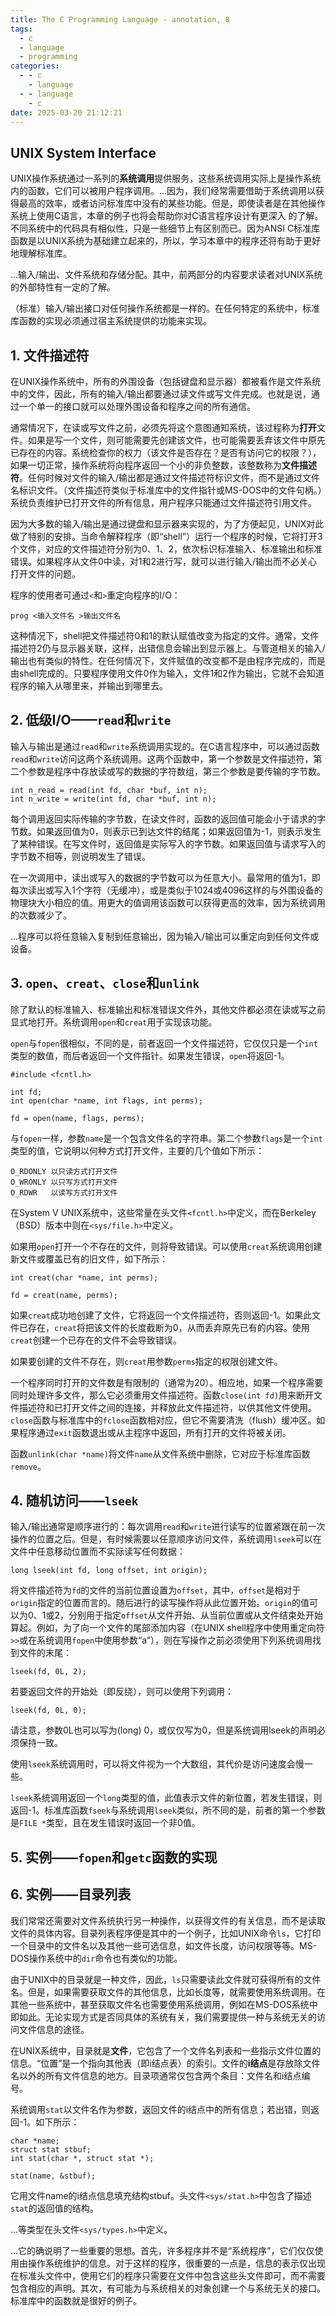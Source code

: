 ```yaml
---
title: The C Programming Language - annotation, 8
tags:
  - c
  - language
  - programming
categories:
  - - c
    - language
  - - language
    - c
date: 2025-03-20 21:12:21
---
```


## UNIX System Interface

UNIX操作系统通过一系列的**系统调用**提供服务，这些系统调用实际上是操作系统内的函数，它们可以被用户程序调用。...因为，我们经常需要借助于系统调用以获得最高的效率，或者访问标准库中没有的某些功能。但是，即使读者是在其他操作系统上使用C语言，本章的例子也将会帮助你对C语言程序设计有更深入 的了解。不同系统中的代码具有相似性，只是一些细节上有区别而已。因为ANSI C标准库函数是以UNIX系统为基础建立起来的，所以，学习本章中的程序还将有助于更好地理解标准库。

...输入/输出、文件系统和存储分配。其中，前两部分的内容要求读者对UNIX系统的外部特性有一定的了解。

（标准）输入/输出接口对任何操作系统都是一样的。在任何特定的系统中，标准库函数的实现必须通过宿主系统提供的功能来实现。

## 1. 文件描述符

在UNIX操作系统中，所有的外围设备（包括键盘和显示器）都被看作是文件系统中的文件，因此，所有的输入/输出都要通过读文件或写文件完成。也就是说，通过一个单一的接口就可以处理外围设备和程序之间的所有通信。

通常情况下，在读或写文件之前，必须先将这个意图通知系统，该过程称为**打开**文件。如果是写一个文件，则可能需要先创建该文件，也可能需要丢弃该文件中原先已存在的内容。系统检查你的权力（该文件是否存在？是否有访问它的权限？），如果一切正常，操作系统将向程序返回一个小的非负整数，该整数称为**文件描述符**。任何时候对文件的输入/输出都是通过文件描述符标识文件，而不是通过文件名标识文件。（文件描述符类似于标准库中的文件指针或MS-DOS中的文件句柄。）系统负责维护已打开文件的所有信息，用户程序只能通过文件描述符引用文件。

因为大多数的输入/输出是通过键盘和显示器来实现的，为了方便起见，UNIX对此做了特别的安排。当命令解释程序（即“shell”）运行一个程序的时候，它将打开3个文件，对应的文件描述符分别为0、1、2，依次标识标准输入、标准输出和标准错误。如果程序从文件0中读，对1和2进行写，就可以进行输入/输出而不必关心打开文件的问题。

程序的使用者可通过`<`和`>`重定向程序的I/O：

```
prog <输入文件名 >输出文件名
```

这种情况下，shell把文件描述符0和1的默认赋值改变为指定的文件。通常，文件描述符2仍与显示器关联，这样，出错信息会输出到显示器上。与管道相关的输入/输出也有类似的特性。在任何情况下，文件赋值的改变都不是由程序完成的，而是由shell完成的。只要程序使用文件0作为输入，文件1和2作为输出，它就不会知道程序的输入从哪里来，并输出到哪里去。

## 2. 低级I/O——`read`和`write`

输入与输出是通过`read`和`write`系统调用实现的。在C语言程序中，可以通过函数`read`和`write`访问这两个系统调用。这两个函数中，第一个参数是文件描述符，第二个参数是程序中存放读或写的数据的字符数组，第三个参数是要传输的字节数。

```
int n_read = read(int fd, char *buf, int n);
int n_write = write(int fd, char *buf, int n);
```

每个调用返回实际传输的字节数，在读文件时，函数的返回值可能会小于请求的字节数。如果返回值为0，则表示已到达文件的结尾；如果返回值为-1，则表示发生了某种错误。在写文件时，返回值是实际写入的字节数。如果返回值与请求写入的字节数不相等，则说明发生了错误。

在一次调用中，读出或写入的数据的字节数可以为任意大小。最常用的值为1，即每次读出或写入1个字符（无缓冲），或是类似于1024或4096这样的与外围设备的物理块大小相应的值。用更大的值调用该函数可以获得更高的效率，因为系统调用的次数减少了。

...程序可以将任意输入复制到任意输出，因为输入/输出可以重定向到任何文件或设备。

## 3. `open`、`creat`、`close`和`unlink`

除了默认的标准输入、标准输出和标准错误文件外，其他文件都必须在读或写之前显式地打开。系统调用`open`和`creat`用于实现该功能。

`open`与`fopen`很相似，不同的是，前者返回一个文件描述符，它仅仅只是一个`int`类型的数值，而后者返回一个文件指针。如果发生错误，`open`将返回-1。

```
#include <fcntl.h>

int fd;
int open(char *name, int flags, int perms);

fd = open(name, flags, perms);
```

与`fopen`一样，参数`name`是一个包含文件名的字符串。第二个参数`flags`是一个`int`类型的值，它说明以何种方式打开文件，主要的几个值如下所示：

```
O_RDONLY 以只读方式打开文件
O_WRONLY 以只写方式打开文件
O_RDWR   以读写方式打开文件
```

在System V UNIX系统中，这些常量在头文件`<fcntl.h>`中定义，而在Berkeley（BSD）版本中则在`<sys/file.h>`中定义。

如果用`open`打开一个不存在的文件，则将导致错误。可以使用`creat`系统调用创建新文件或覆盖已有的旧文件，如下所示：

```
int creat(char *name, int perms);

fd = creat(name, perms);
```

如果`creat`成功地创建了文件，它将返回一个文件描述符，否则返回-1。如果此文件已存在，`creat`将把该文件的长度截断为0，从而丢弃原先已有的内容。使用`creat`创建一个已存在的文件不会导致错误。

如果要创建的文件不存在，则`creat`用参数`perms`指定的权限创建文件。

一个程序同时打开的文件数是有限制的（通常为20）。相应地，如果一个程序需要同时处理许多文件，那么它必须重用文件描述符。函数`close(int fd)`用来断开文件描述符和已打开文件之间的连接，并释放此文件描述符，以供其他文件使用。`close`函数与标准库中的`fclose`函数相对应，但它不需要清洗（flush）缓冲区。如果程序通过`exit`函数退出或从主程序中返回，所有打开的文件将被关闭。

函数`unlink(char *name)`将文件`name`从文件系统中删除，它对应于标准库函数`remove`。

## 4. 随机访问——`lseek`

输入/输出通常是顺序进行的：每次调用`read`和`write`进行读写的位置紧跟在前一次操作的位置之后。但是，有时候需要以任意顺序访问文件，系统调用`lseek`可以在文件中任意移动位置而不实际读写任何数据：

```
long lseek(int fd, long offset, int origin);
```

将文件描述符为`fd`的文件的当前位置设置为`offset`，其中，`offset`是相对于`origin`指定的位置而言的。随后进行的读写操作将从此位置开始。`origin`的值可以为0、1或2，分别用于指定`offset`从文件开始、从当前位置或从文件结束处开始算起。例如，为了向一个文件的尾部添加内容（在UNIX shell程序中使用重定向符`>>`或在系统调用`fopen`中使用参数“a”），则在写操作之前必须使用下列系统调用找到文件的末尾：

```
lseek(fd, 0L, 2);
```

若要返回文件的开始处（即反绕），则可以使用下列调用：

```
lseek(fd, 0L, 0);
```

请注意，参数0L也可以写为(long) 0，或仅仅写为0，但是系统调用lseek的声明必须保持一致。

使用`lseek`系统调用时，可以将文件视为一个大数组，其代价是访问速度会慢一些。

`lseek`系统调用返回一个`long`类型的值，此值表示文件的新位置，若发生错误，则返回-1。标准库函数`fseek`与系统调用`lseek`类似，所不同的是，前者的第一个参数是`FILE *`类型，且在发生错误时返回一个非0值。

## 5. 实例——`fopen`和`getc`函数的实现

## 6. 实例——目录列表

我们常常还需要对文件系统执行另一种操作，以获得文件的有关信息，而不是读取文件的具体内容。目录列表程序便是其中的一个例子，比如UNIX命令`ls`，它打印一个目录中的文件名以及其他一些可选信息，如文件长度，访问权限等等。MS-DOS操作系统中的`dir`命令也有类似的功能。

由于UNIX中的目录就是一种文件，因此，`ls`只需要读此文件就可获得所有的文件名。但是，如果需要获取文件的其他信息，比如长度等，就需要使用系统调用。在其他一些系统中，甚至获取文件名也需要使用系统调用，例如在MS-DOS系统中即如此。无论实现方式是否同具体的系统有关，我们需要提供一种与系统无关的访问文件信息的途径。

在UNIX系统中，目录就是**文件**，它包含了一个文件名列表和一些指示文件位置的信息。“位置”是一个指向其他表（即i结点表）的索引。文件的**i结点**是存放除文件名以外的所有文件信息的地方。目录项通常仅包含两个条目：文件名和i结点编号。

系统调用`stat`以文件名作为参数，返回文件的i结点中的所有信息；若出错，则返回-1。如下所示：

```
char *name;
struct stat stbuf;
int stat(char *, struct stat *);

stat(name, &stbuf);
```

它用文件name的i结点信息填充结构stbuf。头文件`<sys/stat.h>`中包含了描述`stat`的返回值的结构。

...等类型在头文件`<sys/types.h>`中定义。

...它的确说明了一些重要的思想。首先，许多程序并不是“系统程序”，它们仅仅使用由操作系统维护的信息。对于这样的程序，很重要的一点是，信息的表示仅出现在标准头文件中，使用它们的程序只需要在文件中包含这些头文件即可，而不需要包含相应的声明。其次，有可能为与系统相关的对象创建一个与系统无关的接口。标准库中的函数就是很好的例子。
